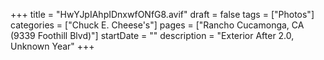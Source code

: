 +++
title = "HwYJpIAhpIDnxwfONfG8.avif"
draft = false
tags = ["Photos"]
categories = ["Chuck E. Cheese's"]
pages = ["Rancho Cucamonga, CA (9339 Foothill Blvd)"]
startDate = ""
description = "Exterior After 2.0, Unknown Year"
+++
